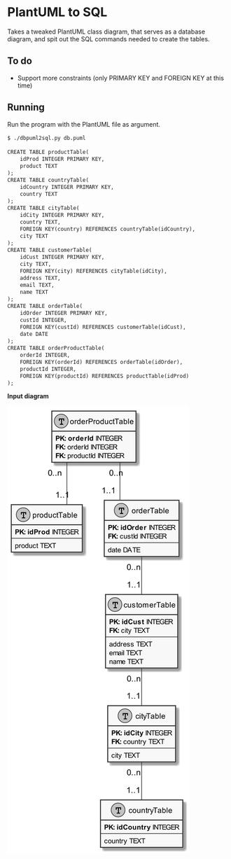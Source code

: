 # PlantUML to SQL
 
Takes a tweaked PlantUML class diagram, that serves as a database diagram, and
spit out the SQL commands needed to create the tables.

## To do
 * Support more constraints (only PRIMARY KEY and FOREIGN KEY at this time)
 
## Running

Run the program with the PlantUML file as argument.

    $ ./dbpuml2sql.py db.puml 
    
    CREATE TABLE productTable(
        idProd INTEGER PRIMARY KEY,
        product TEXT
    );
    CREATE TABLE countryTable(
        idCountry INTEGER PRIMARY KEY,
        country TEXT
    );
    CREATE TABLE cityTable(
        idCity INTEGER PRIMARY KEY,
        country TEXT,
        FOREIGN KEY(country) REFERENCES countryTable(idCountry),
        city TEXT
    );
    CREATE TABLE customerTable(
        idCust INTEGER PRIMARY KEY,
        city TEXT,
        FOREIGN KEY(city) REFERENCES cityTable(idCity),
        address TEXT,
        email TEXT,
        name TEXT
    );
    CREATE TABLE orderTable(
        idOrder INTEGER PRIMARY KEY,
        custId INTEGER,
        FOREIGN KEY(custId) REFERENCES customerTable(idCust),
        date DATE
    );
    CREATE TABLE orderProductTable(
        orderId INTEGER,
        FOREIGN KEY(orderId) REFERENCES orderTable(idOrder),
        productId INTEGER,
        FOREIGN KEY(productId) REFERENCES productTable(idProd)
    ); 

**Input diagram**

![Input database diagram](db.png)
